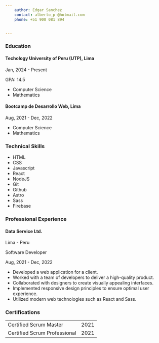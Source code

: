 ```yaml
---
    author: Edgar Sanchez
    contact: alberto_p-@hotmail.com
    phone: +51 900 081 894


---
```


### Education
<div class="d-flex f-justify-between f-align-center">
    <h4 class="fs-3">Techology University of Peru (UTP), Lima</h4>
    <span class="fs-2">Jan, 2024 - Present</span>
</div>

GPA: 14.5

- Computer Science
- Mathematics   

<div class="d-flex f-justify-between f-align-center mt-4">
    <h4 class="fs-3">Bootcamp de Desarrollo Web, Lima</h4>
    <span class="fs-2">Aug, 2021 - Dec, 2022</span>
</div>

- Computer Science
- Mathematics 

### Technical Skills

- HTML
- CSS
- Javascript
- React
- NodeJS
- Git
- Github
- Astro
- Sass
- Firebase

### Professional Experience

<div class="d-flex f-justify-between f-align-center">
    <h4 class="fs-3">Data Service Ltd.</h4>
    <span class="fs-2">Lima - Peru</span>
</div>
<div class="d-flex f-justify-between f-align-center mb-2">
    <p class="fs-2 m-0">Software Developer</p>
    <span class="fs-2">Aug, 2021 - Dec, 2022</span>
</div>

- Developed a web application for a client.
- Worked with a team of developers to deliver a high-quality product.
- Collaborated with designers to create visually appealing interfaces.
- Implemented responsive design principles to ensure optimal user experience.
- Utilized modern web technologies such as React and Sass.

### Certifications
|  |  |
| --- | --- |
| Certified Scrum Master | 2021 |
| Certified Scrum Professional | 2021 |
